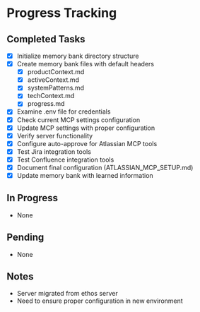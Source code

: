 # Progress Tracking

## Completed Tasks
- [x] Initialize memory bank directory structure
- [x] Create memory bank files with default headers
  - [x] productContext.md
  - [x] activeContext.md
  - [x] systemPatterns.md
  - [x] techContext.md
  - [x] progress.md
- [x] Examine .env file for credentials
- [x] Check current MCP settings configuration
- [x] Update MCP settings with proper configuration
- [x] Verify server functionality
- [x] Configure auto-approve for Atlassian MCP tools
- [x] Test Jira integration tools
- [x] Test Confluence integration tools
- [x] Document final configuration (ATLASSIAN_MCP_SETUP.md)
- [x] Update memory bank with learned information

## In Progress
- None

## Pending
- None

## Notes
- Server migrated from ethos server
- Need to ensure proper configuration in new environment
